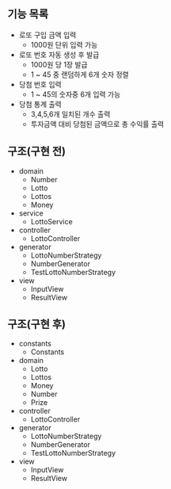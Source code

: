 ## 기능 목록
- 로또 구입 금액 입력
    - 1000원 단위 입력 가능
- 로또 번호 자동 생성 후 발급
    - 1000원 당 1장 발급
    - 1 ~ 45 중 랜덤하게 6개 숫자 정렬
- 당첨 번호 입력
    - 1 ~ 45의 숫자중 6개 입력 가능
- 당첨 통계 출력
    - 3,4,5,6개 일치된 개수 출력
    - 투자금액 대비 당첨된 금액으로 총 수익률 출력

## 구조(구현 전)
- domain
    - Number
    - Lotto
    - Lottos
    - Money
- service
    - LottoService
- controller
    - LottoController
- generator
    - LottoNumberStrategy
    - NumberGenerator
    - TestLottoNumberStrategy
- view
    - InputView
    - ResultView

## 구조(구현 후)
- constants
    - Constants
- domain
    - Lotto
    - Lottos
    - Money
    - Number
    - Prize
- controller
    - LottoController
- generator
    - LottoNumberStrategy
    - NumberGenerator
    - TestLottoNumberStrategy
- view
    - InputView
    - ResultView